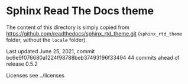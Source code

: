 # Sphinx Read The Docs theme

The content of this directory is simply copied from
https://github.com/readthedocs/sphinx_rtd_theme.git
(`sphinx_rtd_theme` folder, without the `locale` folder).

Last updated June 25, 2021, commit bc6e9f076680a1224f98788beb37493196f33494
44 commits ahead of release 0.5.2

Licenses see ../licenses
